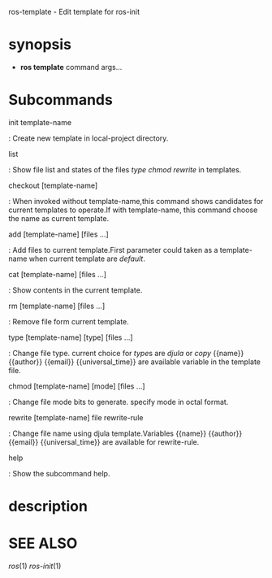 ros-template - Edit template for ros-init

# synopsis

* **ros template** command args...

# Subcommands

init template-name

  : Create new template in local-project directory.

list

  : Show file list and states of the files *type* *chmod* *rewrite* in templates.

checkout [template-name]

  :  When invoked without template-name,this command shows candidates for current templates to operate.If with template-name, this command choose the name as current template. 

add [template-name] [files ...]

  : Add files to current template.First parameter could taken as a template-name when current template are *default*.

cat [template-name] [files ...]

  : Show contents in the current template.

rm [template-name] [files ...]

  : Remove file form current template.

type [template-name] [type] [files ...]

  : Change file type. current choice for *type*s are *djula* or *copy* {{name}} {{author}} {{email}} {{universal_time}} are available variable in the template file.

chmod [template-name] [mode] [files ...] 

  : Change file mode bits to generate. specify mode in octal format.

rewrite [template-name] file rewrite-rule

  : Change file name using djula template.Variables {{name}} {{author}} {{email}} {{universal_time}} are available for rewrite-rule.

help

  : Show the subcommand help.

<!-- somecommand -->
 
<!--   : description. end with a period. -->

# description

<!-- # options -->
<!--  -->
<!-- # Environmental Variables -->

# SEE ALSO
_ros_(1)  _ros-init_(1)
